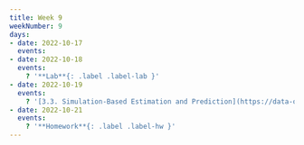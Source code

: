 ```yaml
---
title: Week 9
weekNumber: 9
days:
- date: 2022-10-17
  events:
- date: 2022-10-18
  events:
    ? '**Lab**{: .label .label-lab }'
- date: 2022-10-19
  events:
    ? '[3.3. Simulation-Based Estimation and Prediction](https://data-ohio.github.io/introductory-data-science/3/3/3_3_simulation.html)'
- date: 2022-10-21
  events:
    ? '**Homework**{: .label .label-hw }'
---
```


